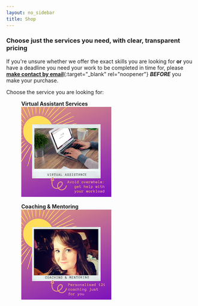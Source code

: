 ```yaml
---
layout: no_sidebar
title: Shop
---
```


### Choose just the services you need, with clear, transparent pricing

If you're unsure whether we offer the exact skills you are looking for **or** you have a deadline you need your work to be completed in time for, please [**make contact by email**](mailto:support@inspiringlifedesign.com){:target="_blank" rel="noopener"} <i><b>BEFORE</b></i> you make your purchase.

Choose the service you are looking for:

<div class="row">
  <div class="col-md-4">
<figure>
  <figcaption><b>Virtual Assistant Services</b></figcaption>
<a href="/shop/shop-va">
  <img src="/i/shop/va.png" alt="Shop Virtual Assistant"></a>
</figure>
</div>
  <div class="col-md-4"><figure>
  <figcaption><b>Coaching & Mentoring</b></figcaption>
<a href="/shop/shop-coach">
  <img src="/i/shop/coach.png" alt="Shop Mentoring and Coaching"></a>
</figure>
</div>
  <div class="col-md-4"></div>
</div>

